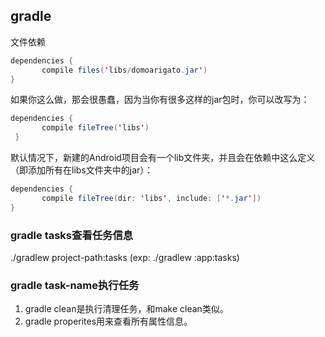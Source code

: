 ## gradle
文件依赖
```java
dependencies {
       compile files('libs/domoarigato.jar')
}
```
如果你这么做，那会很愚蠢，因为当你有很多这样的jar包时，你可以改写为：
```java
dependencies {
       compile fileTree('libs')
 }
```

默认情况下，新建的Android项目会有一个lib文件夹，并且会在依赖中这么定义（即添加所有在libs文件夹中的jar）：

```java
dependencies {
       compile fileTree(dir: 'libs', include: ['*.jar'])
}
```

###  gradle tasks查看任务信息
./gradlew project-path:tasks (exp: ./gradlew :app:tasks)

### gradle task-name执行任务
1. gradle clean是执行清理任务，和make clean类似。
2. gradle properites用来查看所有属性信息。
